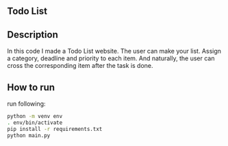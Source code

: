 ## Todo List

## Description
In this code I made a Todo List website.
The user can make your list.
Assign a category, deadline and priority to each item.
And naturally, the user can cross the corresponding item after the task is done.

## How to run
run following:
```bash
python -m venv env
. env/bin/activate
pip install -r requirements.txt
python main.py